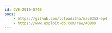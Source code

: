 ```yaml
---
id: CVE-2016-8740
pocs:
    - https://github.com/lcfpadilha/mac0352-ep4
    - https://www.exploit-db.com/raw/40909
---
```

